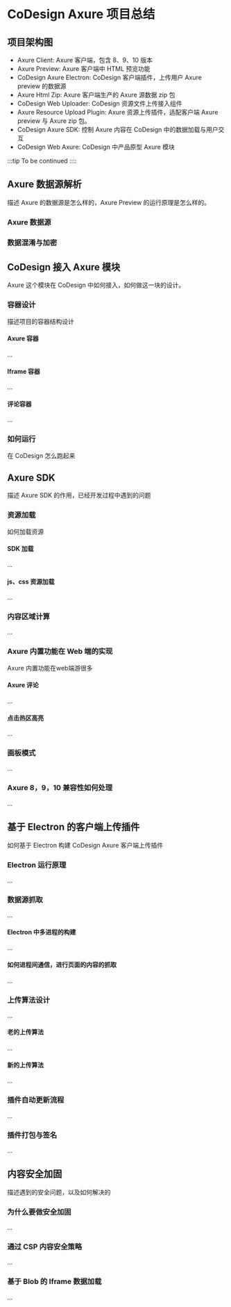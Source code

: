 # CoDesign Axure 项目总结

<script setup>
import FigmaContainer from '/components/FigmaContainer.vue'
</script>

## 项目架构图

<FigmaContainer url="https://www.figma.com/file/E2utI9rEseFTc7tJ3Bbl9o/blog?type=whiteboard&node-id=1266%3A465&t=VhmgWJhomfVcVNWz-1"/>

- Axure Client: Axure 客户端，包含 8、9、10 版本
- Axure Preview: Axure 客户端中 HTML 预览功能
- CoDesign Axure Electron: CoDesign 客户端插件，上传用户 Axure preview 的数据源
- Axure Html Zip: Axure 客户端生产的 Axure 源数据 zip 包
- CoDesign Web Uploader: CoDesign 资源文件上传接入组件
- Axure Resource Upload Plugin: Axure 资源上传插件，适配客户端 Axure preview 与 Axure zip 包。
- CoDesign Axure SDK: 控制 Axure 内容在 CoDesign 中的数据加载与用户交互
- CoDesign Web Axure: CoDesign 中产品原型 Axure 模块

:::tip
To be continued
::::

## Axure 数据源解析

描述 Axure 的数据源是怎么样的，Axure Preview 的运行原理是怎么样的。

### Axure 数据源

### 数据混淆与加密

## CoDesign 接入 Axure 模块

Axure 这个模块在 CoDesign 中如何接入，如何做这一块的设计。

### 容器设计

描述项目的容器结构设计

#### Axure 容器

...

#### Iframe 容器

...

#### 评论容器

...

### 如何运行

在 CoDesign 怎么跑起来

## Axure SDK

描述 Axure SDK 的作用，已经开发过程中遇到的问题

### 资源加载

如何加载资源

#### SDK 加载

...

#### js、css 资源加载

...

### 内容区域计算

...

### Axure 内置功能在 Web 端的实现

Axure 内置功能在web端游很多

#### Axure 评论

...

#### 点击热区高亮

...

### 画板模式

...

### Axure 8，9，10 兼容性如何处理

...

## 基于 Electron 的客户端上传插件

如何基于 Electron 构建 CoDesign Axure 客户端上传插件

### Electron 运行原理

...

### 数据源抓取

...

#### Electron 中多进程的构建

...

#### 如何进程间通信，进行页面的内容的抓取

...

### 上传算法设计

...

#### 老的上传算法

...

#### 新的上传算法

...

### 插件自动更新流程

...

### 插件打包与签名

...

## 内容安全加固

描述遇到的安全问题，以及如何解决的

### 为什么要做安全加固

...

### 通过 CSP 内容安全策略

...

### 基于 Blob 的 Iframe 数据加载

...